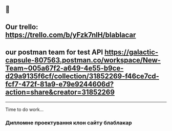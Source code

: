 ## 👋

## Our trello: https://trello.com/b/yFzk7nlH/blablacar

## our postman team for test API https://galactic-capsule-807563.postman.co/workspace/New-Team~005a67f2-a649-4e55-b9ce-d29a9135f6cf/collection/31852269-f46ce7cd-fcf7-472f-81a9-e79e9244606d?action=share&creator=31852269
____
Time to do work...

### Дипломне проектування клон сайту блаблакар
